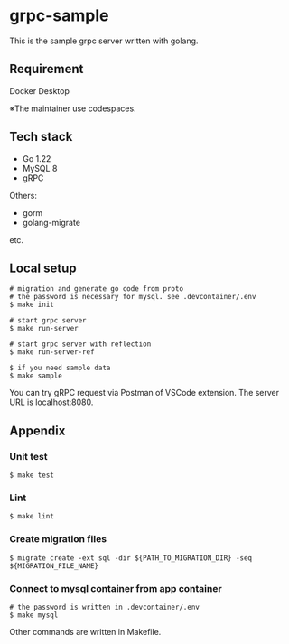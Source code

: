 # grpc-sample

This is the sample grpc server written with golang.

## Requirement
Docker Desktop

※The maintainer use codespaces.

## Tech stack
- Go 1.22
- MySQL 8
- gRPC


Others:
- gorm
- golang-migrate

etc.

## Local setup

```
# migration and generate go code from proto
# the password is necessary for mysql. see .devcontainer/.env
$ make init

# start grpc server
$ make run-server

# start grpc server with reflection
$ make run-server-ref

$ if you need sample data
$ make sample
```

You can try gRPC request via Postman of VSCode extension. The server URL is localhost:8080.

## Appendix
### Unit test
```
$ make test
```

### Lint
```
$ make lint
```

### Create migration files
```
$ migrate create -ext sql -dir ${PATH_TO_MIGRATION_DIR} -seq ${MIGRATION_FILE_NAME}
```

### Connect to mysql container from app container
```
# the password is written in .devcontainer/.env
$ make mysql
```

Other commands are written in Makefile.